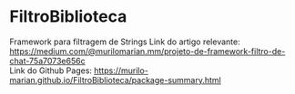 # FiltroBiblioteca
Framework para filtragem de Strings
Link do artigo relevante: https://medium.com/@murilomarian.mm/projeto-de-framework-filtro-de-chat-75a7073e656c  
Link do Github Pages: https://murilo-marian.github.io/FiltroBiblioteca/package-summary.html
